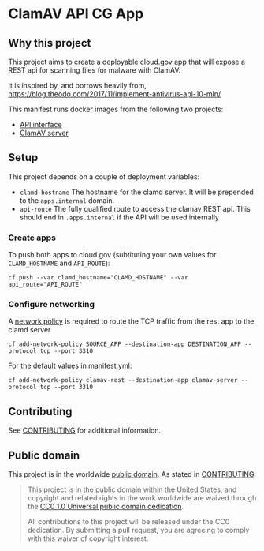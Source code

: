 # ClamAV API CG App

## Why this project

This project aims to create a deployable cloud.gov app that will expose a REST api for scanning files for malware with ClamAV.

It is inspired by, and borrows heavily from, https://blog.theodo.com/2017/11/implement-antivirus-api-10-min/

This manifest runs docker images from the following two projects:

* [API interface](https://github.com/solita/clamav-rest)
* [ClamAV server](https://github.com/mko-x/docker-clamav)

## Setup

This project depends on a couple of deployment variables:

* `clamd-hostname` The hostname for the clamd server. It will be prepended to the `apps.internal` domain.
* `api-route` The fully qualified route to access the clamav REST api.
  This should end in `.apps.internal` if the API will be used internally

### Create apps

To push both apps to cloud.gov (subtituting your own values for `CLAMD_HOSTNAME` and `API_ROUTE`):

`cf push --var clamd_hostname="CLAMD_HOSTNAME" --var api_route="API_ROUTE"`

### Configure networking

A [network policy](https://docs.cloudfoundry.org/devguide/deploy-apps/cf-networking.html#create-policies)
is required to route the TCP traffic from the rest app to the clamd server

`cf add-network-policy SOURCE_APP --destination-app DESTINATION_APP --protocol tcp --port 3310`

For the default values in manifest.yml:

`cf add-network-policy clamav-rest --destination-app clamav-server --protocol tcp --port 3310`

## Contributing

See [CONTRIBUTING](CONTRIBUTING.md) for additional information.

## Public domain

This project is in the worldwide [public domain](LICENSE.md). As stated in [CONTRIBUTING](CONTRIBUTING.md):

> This project is in the public domain within the United States, and copyright and related rights in the work worldwide are waived through the [CC0 1.0 Universal public domain dedication](https://creativecommons.org/publicdomain/zero/1.0/).
>
> All contributions to this project will be released under the CC0 dedication. By submitting a pull request, you are agreeing to comply with this waiver of copyright interest.
